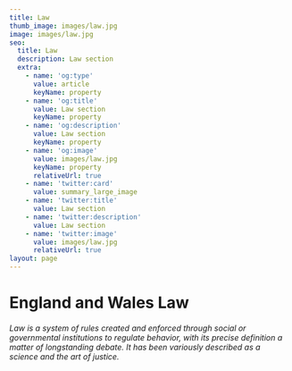 ```yaml
---
title: Law
thumb_image: images/law.jpg
image: images/law.jpg
seo:
  title: Law
  description: Law section
  extra:
    - name: 'og:type'
      value: article
      keyName: property
    - name: 'og:title'
      value: Law section
      keyName: property
    - name: 'og:description'
      value: Law section
      keyName: property
    - name: 'og:image'
      value: images/law.jpg
      keyName: property
      relativeUrl: true
    - name: 'twitter:card'
      value: summary_large_image
    - name: 'twitter:title'
      value: Law section
    - name: 'twitter:description'
      value: Law section
    - name: 'twitter:image'
      value: images/law.jpg
      relativeUrl: true
layout: page
---
```


<h1>England and Wales Law</h1>

<h6>Law is a system of rules created and enforced through social or governmental institutions to regulate behavior, with its precise definition a matter of longstanding debate. It has been variously described as a science and the art of justice.</h6>


